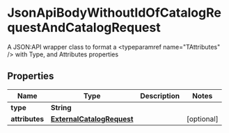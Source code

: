 

# JsonApiBodyWithoutIdOfCatalogRequestAndCatalogRequest

A JSON:API wrapper class to format a <typeparamref name=\"TAttributes\" /> with Type, and  Attributes properties

## Properties

Name | Type | Description | Notes
------------ | ------------- | ------------- | -------------
**type** | **String** |  | 
**attributes** | [**ExternalCatalogRequest**](ExternalCatalogRequest.md) |  |  [optional]



